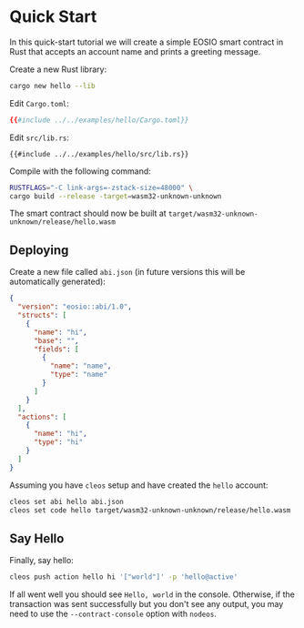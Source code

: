 # Quick Start

In this quick-start tutorial we will create a simple EOSIO smart contract in Rust that accepts an account name and prints a greeting message.

Create a new Rust library:

```sh
cargo new hello --lib
```

Edit `Cargo.toml`:

```toml
{{#include ../../examples/hello/Cargo.toml}}
```

Edit `src/lib.rs`:

```rust,no_run,noplaypen
{{#include ../../examples/hello/src/lib.rs}}
```

Compile with the following command:

```sh
RUSTFLAGS="-C link-args=-zstack-size=48000" \
cargo build --release -target=wasm32-unknown-unknown
```

The smart contract should now be built at `target/wasm32-unknown-unknown/release/hello.wasm`

## Deploying

Create a new file called `abi.json` (in future versions this will be automatically generated):

```json
{
  "version": "eosio::abi/1.0",
  "structs": [
    {
      "name": "hi",
      "base": "",
      "fields": [
        {
          "name": "name",
          "type": "name"
        }
      ]
    }
  ],
  "actions": [
    {
      "name": "hi",
      "type": "hi"
    }
  ]
}
```

Assuming you have `cleos` setup and have created the `hello` account:

```sh
cleos set abi hello abi.json
cleos set code hello target/wasm32-unknown-unknown/release/hello.wasm
```

## Say Hello

Finally, say hello:

```sh
cleos push action hello hi '["world"]' -p 'hello@active'
```

If all went well you should see `Hello, world` in the console. Otherwise, if the transaction was sent successfully but you don't see any output, you may need to use the `--contract-console` option with `nodeos`.
